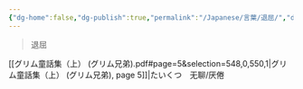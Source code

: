 ```yaml
---
{"dg-home":false,"dg-publish":true,"permalink":"/Japanese/言葉/退屈/","dgPassFrontmatter":true}
---
```



> 退屈

[[グリム童話集（上） (グリム兄弟).pdf#page=5&selection=548,0,550,1\|グリム童話集（上） (グリム兄弟), page 5]]|たいくつ　无聊/厌倦